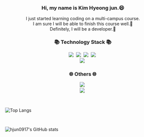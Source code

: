 <h3 align="center">Hi, my name is Kim Hyeong jun.😄</h3>
<p align="center">
I just started learning coding on a multi-campus course.<br>
I am sure I will be able to finish this course well.👊<br>
Definitely, I will be a developer.🎯
</p>

<h3 align="center">📚 Technology Stack 📚</h3>
<p align="center">
  <img src="https://img.shields.io/badge/-HTML-green"/>&nbsp
  <img src="https://img.shields.io/badge/-CSS-blue"/>&nbsp
  <img src="https://img.shields.io/badge/-JAVA-orange"/>&nbsp
  <img src="https://img.shields.io/badge/Spring-6DB33F?style=for-the-badge&logo=Spring&logoColor=white">&nbsp
  <br>
  <img src="https://img.shields.io/badge/-Loading-black"/>&nbsp
  
</p>

<h3 align="center">🌐 Others 🌐</h3>
<p align="center">
  <a href="https://velog.io/@hjun0917"><img src="https://img.shields.io/badge/Velog-11B48A?style=flat-square&logo=Velog&logoColor=white&link=https://velog.io/@new_wisdom"/></a>&nbsp<br>
  <a href="https://junistory.tistory.com/"><img src="https://img.shields.io/badge/Tstory-000000?style=flat-square&logo=Tistory&logoColor=white&link=https://velog.io/@new_wisdom"/></a>&nbsp
</p>


<br>

![Top Langs](https://github-readme-stats.vercel.app/api/top-langs/?username=hjun0917&layout=compact&theme=default&langs_count=10)

<br>

![hjun0917's GitHub stats](https://github-readme-stats.vercel.app/api?username=hjun0917&theme=default_icons=true)
